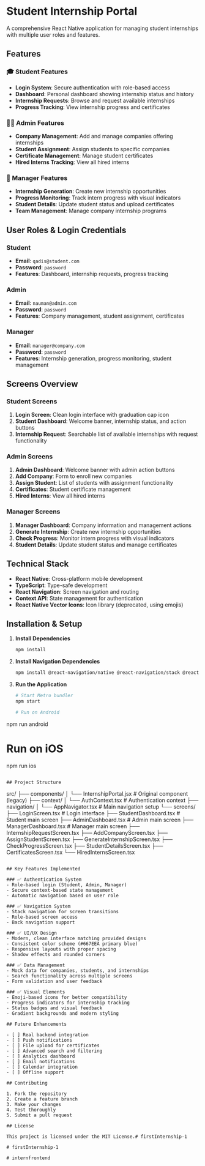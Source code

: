 # Student Internship Portal

A comprehensive React Native application for managing student internships with multiple user roles and features.

## Features

### 🎓 Student Features
- **Login System**: Secure authentication with role-based access
- **Dashboard**: Personal dashboard showing internship status and history
- **Internship Requests**: Browse and request available internships
- **Progress Tracking**: View internship progress and certificates

### 👨‍💼 Admin Features
- **Company Management**: Add and manage companies offering internships
- **Student Assignment**: Assign students to specific companies
- **Certificate Management**: Manage student certificates
- **Hired Interns Tracking**: View all hired interns

### 🏢 Manager Features
- **Internship Generation**: Create new internship opportunities
- **Progress Monitoring**: Track intern progress with visual indicators
- **Student Details**: Update student status and upload certificates
- **Team Management**: Manage company internship programs

## User Roles & Login Credentials

### Student
- **Email**: `qadis@student.com`
- **Password**: `password`
- **Features**: Dashboard, internship requests, progress tracking

### Admin
- **Email**: `nauman@admin.com`
- **Password**: `password`
- **Features**: Company management, student assignment, certificates

### Manager
- **Email**: `manager@company.com`
- **Password**: `password`
- **Features**: Internship generation, progress monitoring, student management

## Screens Overview

### Student Screens
1. **Login Screen**: Clean login interface with graduation cap icon
2. **Student Dashboard**: Welcome banner, internship status, and action buttons
3. **Internship Request**: Searchable list of available internships with request functionality

### Admin Screens
1. **Admin Dashboard**: Welcome banner with admin action buttons
2. **Add Company**: Form to enroll new companies
3. **Assign Student**: List of students with assignment functionality
4. **Certificates**: Student certificate management
5. **Hired Interns**: View all hired interns

### Manager Screens
1. **Manager Dashboard**: Company information and management actions
2. **Generate Internship**: Create new internship opportunities
3. **Check Progress**: Monitor intern progress with visual indicators
4. **Student Details**: Update student status and manage certificates

## Technical Stack

- **React Native**: Cross-platform mobile development
- **TypeScript**: Type-safe development
- **React Navigation**: Screen navigation and routing
- **Context API**: State management for authentication
- **React Native Vector Icons**: Icon library (deprecated, using emojis)

## Installation & Setup

1. **Install Dependencies**
   ```bash
   npm install
   ```

2. **Install Navigation Dependencies**
   ```bash
   npm install @react-navigation/native @react-navigation/stack @react-navigation/bottom-tabs react-native-screens react-native-safe-area-context react-native-gesture-handler
   ```

3. **Run the Application**
   ```bash
   # Start Metro bundler
   npm start
   
   # Run on Android
npm run android

   # Run on iOS
   npm run ios
   ```

## Project Structure

```
src/
├── components/
│   └── InternshipPortal.jsx    # Original component (legacy)
├── context/
│   └── AuthContext.tsx         # Authentication context
├── navigation/
│   └── AppNavigator.tsx        # Main navigation setup
└── screens/
    ├── LoginScreen.tsx          # Login interface
    ├── StudentDashboard.tsx     # Student main screen
    ├── AdminDashboard.tsx       # Admin main screen
    ├── ManagerDashboard.tsx     # Manager main screen
    ├── InternshipRequestScreen.tsx
    ├── AddCompanyScreen.tsx
    ├── AssignStudentScreen.tsx
    ├── GenerateInternshipScreen.tsx
    ├── CheckProgressScreen.tsx
    ├── StudentDetailsScreen.tsx
    ├── CertificatesScreen.tsx
    └── HiredInternsScreen.tsx
```

## Key Features Implemented

### ✅ Authentication System
- Role-based login (Student, Admin, Manager)
- Secure context-based state management
- Automatic navigation based on user role

### ✅ Navigation System
- Stack navigation for screen transitions
- Role-based screen access
- Back navigation support

### ✅ UI/UX Design
- Modern, clean interface matching provided designs
- Consistent color scheme (#667EEA primary blue)
- Responsive layouts with proper spacing
- Shadow effects and rounded corners

### ✅ Data Management
- Mock data for companies, students, and internships
- Search functionality across multiple screens
- Form validation and user feedback

### ✅ Visual Elements
- Emoji-based icons for better compatibility
- Progress indicators for internship tracking
- Status badges and visual feedback
- Gradient backgrounds and modern styling

## Future Enhancements

- [ ] Real backend integration
- [ ] Push notifications
- [ ] File upload for certificates
- [ ] Advanced search and filtering
- [ ] Analytics dashboard
- [ ] Email notifications
- [ ] Calendar integration
- [ ] Offline support

## Contributing

1. Fork the repository
2. Create a feature branch
3. Make your changes
4. Test thoroughly
5. Submit a pull request

## License

This project is licensed under the MIT License.#   f i r s t I n t e r n s h i p - 1  
 #   f i r s t I n t e r n s h i p - 1  
 #   i n t e r n f r o n t e n d  
 